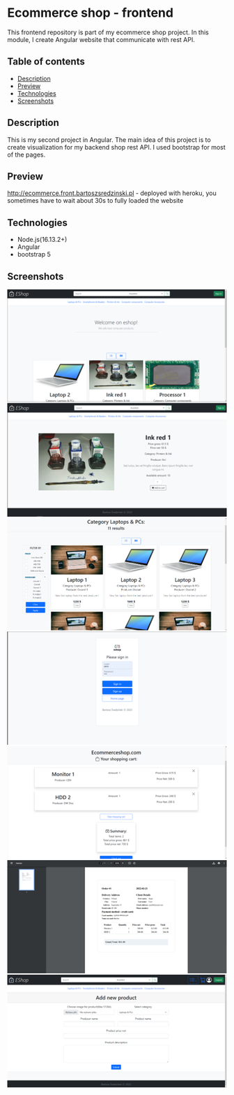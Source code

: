 # Ecommerce shop - frontend
This frontend repository is part of my ecommerce shop project. In this module, I create Angular website 
that communicate with rest API.

## Table of contents
* [Description](#description)
* [Preview](#preview)
* [Technologies](#technologies)
* [Screenshots](#screenshots)

## Description
This is my second project in Angular. The main idea of this project is to create visualization for my 
backend shop rest API. I used bootstrap for most of the pages.

## Preview
http://ecommerce.front.bartoszsredzinski.pl - deployed with heroku, you sometimes have to wait about 30s to
fully loaded the website

## Technologies
* Node.js(16.13.2+)
* Angular
* bootstrap 5

## Screenshots
![page](/screenshots/front_1.png?raw=true)\
![page](/screenshots/front_2.png?raw=true)\
![page](/screenshots/front_3.png?raw=true)\
![page](/screenshots/front_4.png?raw=true)\
![page](/screenshots/front_5.png?raw=true)\
![page](/screenshots/front_6.png?raw=true)\
![page](/screenshots/front_7.png?raw=true)

